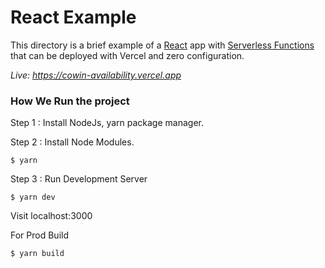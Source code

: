 # React Example

This directory is a brief example of a [React](https://reactjs.org/) app with [Serverless Functions](https://vercel.com/docs/v2/serverless-functions/introduction) that can be deployed with Vercel and zero configuration.


_Live: https://cowin-availability.vercel.app_

### How We Run the project

Step 1 : Install NodeJs, yarn package manager.


Step 2 : Install Node Modules.
```shell
$ yarn
```

Step 3 : Run Development Server
```shell
$ yarn dev
```

Visit localhost:3000

For Prod Build
```shell
$ yarn build
```
